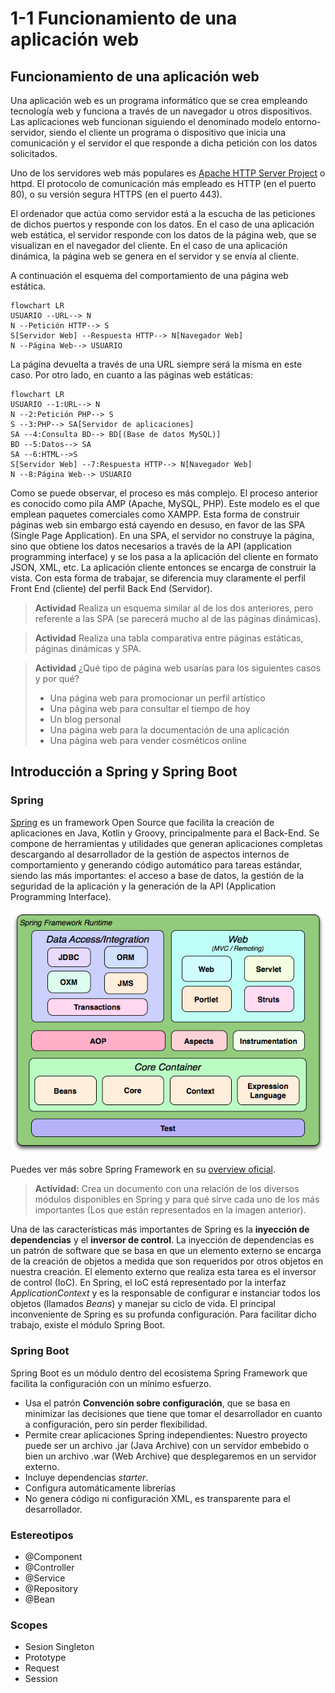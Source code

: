 # 1-1 Funcionamiento de una aplicación web

## Funcionamiento de una aplicación web

Una aplicación web es un programa informático que se crea empleando tecnología web y funciona a través de un navegador u otros dispositivos. Las aplicaciones web funcionan siguiendo el denominado modelo entorno-servidor, siendo el cliente un programa o dispositivo que inicia una comunicación y el servidor el que responde a dicha petición con los datos solicitados.

Uno de los servidores web más populares es [Apache HTTP Server Project](https://httpd.apache.org/) o httpd. El protocolo de comunicación más empleado es HTTP (en el puerto 80), o su versión segura HTTPS (en el puerto 443).

El ordenador que actúa como servidor está a la escucha de las peticiones de dichos puertos y responde con los datos. En el caso de una aplicación web estática, el servidor responde con los datos de la página web, que se visualizan en el navegador del cliente. En el caso de una aplicación dinámica, la página web se genera en el servidor y se envía al cliente. 

A continuación el esquema del comportamiento de una página web estática.

```mermaid
flowchart LR
USUARIO --URL--> N
N --Petición HTTP--> S
S[Servidor Web] --Respuesta HTTP--> N[Navegador Web]
N --Página Web--> USUARIO
```

La página devuelta a través de una URL siempre será la misma en este caso. Por otro lado, en cuanto a las páginas web estáticas:

```mermaid
flowchart LR
USUARIO --1:URL--> N
N --2:Petición PHP--> S
S --3:PHP--> SA[Servidor de aplicaciones]
SA --4:Consulta BD--> BD[(Base de datos MySQL)]
BD --5:Datos--> SA
SA --6:HTML-->S
S[Servidor Web] --7:Respuesta HTTP--> N[Navegador Web]
N --8:Página Web--> USUARIO
```
Como se puede observar, el proceso es más complejo. El proceso anterior es conocido como pila AMP (Apache, MySQL, PHP). Este modelo es el que emplean paquetes comerciales como XAMPP. Esta forma de construir páginas web sin embargo está cayendo en desuso, en favor de las SPA (Single Page Application). En una SPA, el servidor no construye la página, sino que obtiene los datos necesarios a través de la API (application programming interface) y se los pasa a la aplicación del cliente en formato JSON, XML, etc. La aplicación cliente entonces se encarga de construir la vista. Con esta forma de trabajar, se diferencia muy claramente el perfil Front End (cliente) del perfil Back End (Servidor).

> **Actividad**
> Realiza un esquema similar al de los dos anteriores, pero referente a las SPA (se parecerá mucho al de las páginas dinámicas).

> **Actividad**
> Realiza una tabla comparativa entre páginas estáticas, páginas dinámicas y SPA.

> **Actividad**
> ¿Qué tipo de página web usarías para los siguientes casos y por qué?
> - Una página web para promocionar un perfil artístico
> - Una página web para consultar el tiempo de hoy
> - Un blog personal
> - Una página web para la documentación de una aplicación
> - Una página web para vender cosméticos online

## Introducción a Spring y Spring Boot

### Spring

[Spring](https://spring.io/projects/spring-framework) es un framework Open Source que facilita la creación de aplicaciones en Java, Kotlin y Groovy, principalmente para el Back-End. Se compone de herramientas y utilidades que generan aplicaciones completas descargando al desarrollador de la gestión de aspectos internos de comportamiento y generando código automático para tareas estándar, siendo las más importantes: el acceso a base de datos, la gestión de la seguridad de la aplicación y la generación de la API (Application Programming Interface).

![alt text](spring-framework-runtime.png)

Puedes ver más sobre Spring Framework en su [overview oficial](https://docs.spring.io/spring-framework/docs/3.2.x/spring-framework-reference/html/overview.html).

> **Actividad:**
> Crea un documento con una relación de los diversos módulos disponibles en Spring y para qué sirve cada uno de los más importantes  (Los que están representados en la imagen anterior).

Una de las características más importantes de Spring es la **inyección de dependencias** y el **inversor de control**. La inyección de dependencias es un patrón de software que se basa en que un elemento externo se encarga de la creación de objetos a medida que son requeridos por otros objetos en nuestra creación. El elemento externo que realiza esta tarea es el inversor de control (IoC). En Spring, el IoC está representado por la interfaz *ApplicationContext* y es la responsable de configurar e instanciar todos los objetos (llamados *Beans*) y manejar su ciclo de vida. El principal inconveniente de Spring es su profunda configuración. Para facilitar dicho trabajo, existe el módulo Spring Boot.

### Spring Boot

Spring Boot es un módulo dentro del ecosistema Spring Framework que facilita la configuración con un mínimo esfuerzo. 
- Usa el patrón **Convención sobre configuración**, que se basa en minimizar las decisiones que tiene que tomar el desarrollador en cuanto a configuración, pero sin perder flexibilidad.
- Permite crear aplicaciones Spring independientes: Nuestro proyecto puede ser un archivo .jar (Java Archive) con un servidor embebido o bien un archivo .war (Web Archive) que desplegaremos en un servidor externo.
- Incluye dependencias *starter*.
- Configura automáticamente librerías
- No genera código ni configuración XML, es transparente para el desarrollador.

### Estereotipos

- @Component
- @Controller
- @Service
- @Repository
- @Bean

### Scopes

- Sesion Singleton
- Prototype
- Request
- Session
